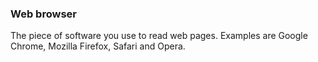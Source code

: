###  Web browser

The piece of software you use to read web pages. Examples are Google Chrome,
Mozilla Firefox, Safari and Opera.

